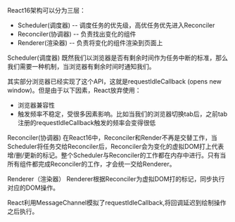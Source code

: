 React16架构可以分为三层：
- Scheduler(调度器)  -- 调度任务的优先级，高优任务优先进入Reconciler
- Reconciler(协调器) -- 负责找出变化的组件
- Renderer(渲染器)   -- 负责将变化的组件渲染到页面上

Scheduler(调度器)
既然我们以浏览器是否有剩余时间作为任务中断的标准，那么我们需要一种机制，当浏览器有剩余时间时通知我们。

其实部分浏览器已经实现了这个API，这就是requestIdleCallback (opens new window)。但是由于以下因素，React放弃使用：

- 浏览器兼容性
- 触发频率不稳定，受很多因素影响。比如当我们的浏览器切换tab后，之前tab注册的requestIdleCallback触发的频率会变得很低

Reconciler(协调器)
在React16中，Reconciler和Render不再是交替工作，当Scheduler将任务交给Reconciler后，Reconciler会为变化的虚拟DOM打上代表增/删/更新的标记。整个Scheduler与Reconciler的工作都在内存中进行。只有当所有组件都完成Reconciler的工作，才会统一交给Renderer。

Renderer（渲染器）
Renderer根据Reconciler为虚拟DOM打的标记，同步执行对应的DOM操作。

React利用MessageChannel模拟了requestIdleCallback,将回调延迟到绘制操作之后执行。